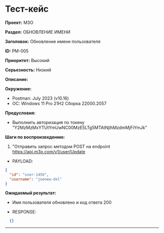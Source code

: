 # Тест-кейс

**Проект:** M3O

**Раздел:** ОБНОВЛЕНИЕ ИМЕНИ

**Заголовок:** Обновление имени пользователя

**ID:** PM-005

 **Приоритет:** Высокий

 **Серьезность:** Низкий

**Описание:**

**Окружение:**  

* Postman: July 2023 (v10.16)
* OC: Windows 11 Pro 21H2 Сборка 22000.2057

**Предусловия:**

* Выполнить авторизация по токену "Y2MzMzMxYTUtYmUwNC00MzE5LTg5MTAtNjlhMzdmMjFiYmJk"

**Шаги по воспроизведению:**

1. "Отправить запрос методом POST на endpoint <https://api.m3o.com/v1/user/Update>  

* PAYLOAD:

```json
{
  "id": "user-1456",
  "username": "joenew-del"
}
```

**Ожидаемый результат:**

* Имя пользователя обновлено и код ответа 200

* RESPONSE:

```json
  {}
```

---
